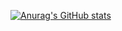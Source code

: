 [![Anurag's GitHub stats](https://github-readme-stats.vercel.app/api?username=OptimumPortal&bg_color=82FF46)](https://github.com/anuraghazra/github-readme-stats)

